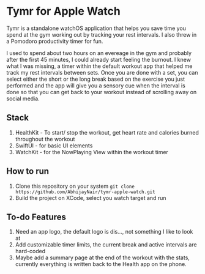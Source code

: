 # Tymr for Apple Watch
Tymr is a standalone watchOS application that helps you save time you spend at the gym working out by tracking your rest intervals. I also threw in a Pomodoro productivity timer for fun.

I used to spend about two hours on an evereage in the gym and probably after the first 45 minutes, I could already start feeling the burnout. I knew what I was missing, a timer within the default workout app that helped me track my rest intervals between sets. Once you are done with a set, you can select either the short or the long break based on the exercise you just performed and the app will give you a sensory cue when the interval is done so that you can get back to your workout instead of scrolling away on social media.

## Stack
1. HealthKit - To start/ stop the workout, get heart rate and calories burned throughout the workout
2. SwiftUI - for basic UI elements
3. WatchKit - for the NowPlaying View within the workout timer

## How to run
1. Clone this repository on your system
   `git clone https://github.com/AbhijayNair/tymr-apple-watch.git`
2. Build the project on XCode, select you watch target and run

## To-do Features
1. Need an app logo, the default logo is dis..., not something I like to look at
2. Add customizable timer limits, the current break and active intervals are hard-coded
3. Maybe add a summary page at the end of the workout with the stats, currently everything is written back to the Health app on the phone.

